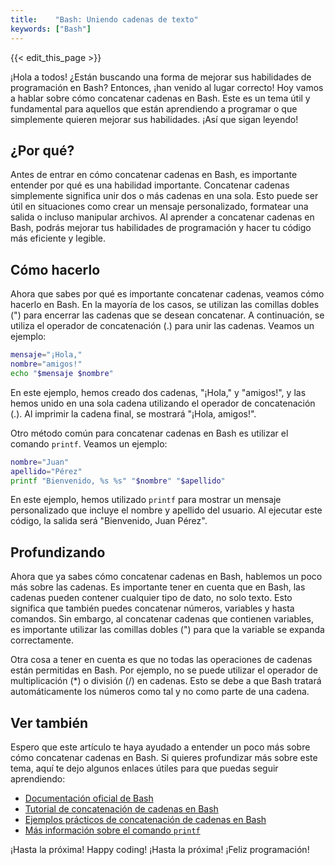 ```yaml
---
title:    "Bash: Uniendo cadenas de texto"
keywords: ["Bash"]
---
```


{{< edit_this_page >}}

¡Hola a todos! ¿Están buscando una forma de mejorar sus habilidades de programación en Bash? Entonces, ¡han venido al lugar correcto! Hoy vamos a hablar sobre cómo concatenar cadenas en Bash. Este es un tema útil y fundamental para aquellos que están aprendiendo a programar o que simplemente quieren mejorar sus habilidades. ¡Así que sigan leyendo!

## ¿Por qué?

Antes de entrar en cómo concatenar cadenas en Bash, es importante entender por qué es una habilidad importante. Concatenar cadenas simplemente significa unir dos o más cadenas en una sola. Esto puede ser útil en situaciones como crear un mensaje personalizado, formatear una salida o incluso manipular archivos. Al aprender a concatenar cadenas en Bash, podrás mejorar tus habilidades de programación y hacer tu código más eficiente y legible.

## Cómo hacerlo

Ahora que sabes por qué es importante concatenar cadenas, veamos cómo hacerlo en Bash. En la mayoría de los casos, se utilizan las comillas dobles (") para encerrar las cadenas que se desean concatenar. A continuación, se utiliza el operador de concatenación (.) para unir las cadenas. Veamos un ejemplo:

```Bash
mensaje="¡Hola,"
nombre="amigos!"
echo "$mensaje $nombre"
```

En este ejemplo, hemos creado dos cadenas, "¡Hola," y "amigos!", y las hemos unido en una sola cadena utilizando el operador de concatenación (.). Al imprimir la cadena final, se mostrará "¡Hola, amigos!".

Otro método común para concatenar cadenas en Bash es utilizar el comando `printf`. Veamos un ejemplo:

```Bash
nombre="Juan"
apellido="Pérez"
printf "Bienvenido, %s %s" "$nombre" "$apellido"
```

En este ejemplo, hemos utilizado `printf` para mostrar un mensaje personalizado que incluye el nombre y apellido del usuario. Al ejecutar este código, la salida será "Bienvenido, Juan Pérez".

## Profundizando

Ahora que ya sabes cómo concatenar cadenas en Bash, hablemos un poco más sobre las cadenas. Es importante tener en cuenta que en Bash, las cadenas pueden contener cualquier tipo de dato, no solo texto. Esto significa que también puedes concatenar números, variables y hasta comandos. Sin embargo, al concatenar cadenas que contienen variables, es importante utilizar las comillas dobles (") para que la variable se expanda correctamente.

Otra cosa a tener en cuenta es que no todas las operaciones de cadenas están permitidas en Bash. Por ejemplo, no se puede utilizar el operador de multiplicación (*) o división (/) en cadenas. Esto se debe a que Bash tratará automáticamente los números como tal y no como parte de una cadena.

## Ver también

Espero que este artículo te haya ayudado a entender un poco más sobre cómo concatenar cadenas en Bash. Si quieres profundizar más sobre este tema, aquí te dejo algunos enlaces útiles para que puedas seguir aprendiendo:

- [Documentación oficial de Bash](https://www.gnu.org/software/bash/manual/bash.pdf)
- [Tutorial de concatenación de cadenas en Bash](https://linuxconfig.org/how-to-concatenate-strings-in-bash)
- [Ejemplos prácticos de concatenación de cadenas en Bash](https://www.geeksforgeeks.org/concatenation-of-two-string-variables-in-bash/)
- [Más información sobre el comando `printf`](https://www.tutorialspoint.com/unix_commands/printf.htm)

¡Hasta la próxima! Happy coding! ¡Hasta la próxima! ¡Feliz programación!